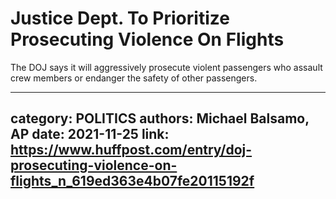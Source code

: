# Justice Dept. To Prioritize Prosecuting Violence On Flights

The DOJ says it will aggressively prosecute violent passengers who assault crew members or endanger the safety of other passengers.

---
category: POLITICS
authors: Michael Balsamo, AP
date: 2021-11-25
link: https://www.huffpost.com/entry/doj-prosecuting-violence-on-flights_n_619ed363e4b07fe20115192f
---
